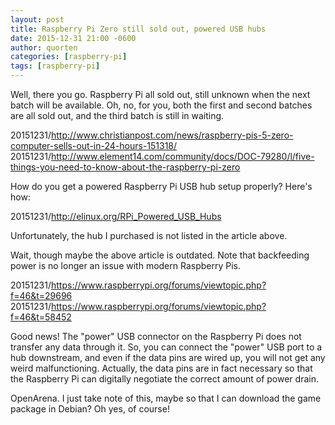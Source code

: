 ```yaml
---
layout: post
title: Raspberry Pi Zero still sold out, powered USB hubs
date: 2015-12-31 21:00 -0600
author: quorten
categories: [raspberry-pi]
tags: [raspberry-pi]
---
```


Well, there you go.  Raspberry Pi all sold out, still unknown when the
next batch will be available.  Oh, no, for you, both the first and
second batches are all sold out, and the third batch is still in
waiting.

20151231/http://www.christianpost.com/news/raspberry-pis-5-zero-computer-sells-out-in-24-hours-151318/  
20151231/http://www.element14.com/community/docs/DOC-79280/l/five-things-you-need-to-know-about-the-raspberry-pi-zero

How do you get a powered Raspberry Pi USB hub setup properly?  Here's
how:

20151231/http://elinux.org/RPi_Powered_USB_Hubs

Unfortunately, the hub I purchased is not listed in the article above.

Wait, though maybe the above article is outdated.  Note that
backfeeding power is no longer an issue with modern Raspberry Pis.

20151231/https://www.raspberrypi.org/forums/viewtopic.php?f=46&t=29696  
20151231/https://www.raspberrypi.org/forums/viewtopic.php?f=46&t=58452

<!-- more -->

Good news!  The "power" USB connector on the Raspberry Pi does not
transfer any data through it.  So, you can connect the "power" USB
port to a hub downstream, and even if the data pins are wired up, you
will not get any weird malfunctioning.  Actually, the data pins are in
fact necessary so that the Raspberry Pi can digitally negotiate the
correct amount of power drain.

OpenArena.  I just take note of this, maybe so that I can download the
game package in Debian?  Oh yes, of course!
